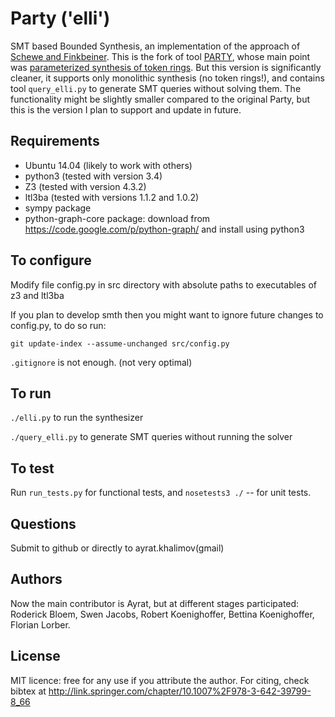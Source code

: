 # Party ('elli')

SMT based Bounded Synthesis, an implementation of the approach of 
[Schewe and Finkbeiner](https://www.react.uni-saarland.de/publications/atva07.pdf).
This is the fork of tool [PARTY](https://github.com/5nizza/Party),
whose main point was 
[parameterized synthesis of token rings](http://link.springer.com/chapter/10.1007/978-3-642-39799-8_66).
But this version is significantly cleaner,
it supports only monolithic synthesis (no token rings!), 
and contains tool `query_elli.py` to generate SMT queries without solving them.
The functionality might be slightly smaller compared to the original Party,
but this is the version I plan to support and update in future.

## Requirements
- Ubuntu 14.04 (likely to work with others)
- python3 (tested with version 3.4)
- Z3 (tested with version 4.3.2)
- ltl3ba (tested with versions 1.1.2 and 1.0.2)
- sympy package
- python-graph-core package: 
  download from 
  https://code.google.com/p/python-graph/ 
  and install using python3

## To configure
Modify file config.py in src directory 
with absolute paths to executables of z3 and ltl3ba

If you plan to develop smth then you might want to ignore future changes to config.py, to do so run:
	
	git update-index --assume-unchanged src/config.py

`.gitignore` is not enough.
(not very optimal)

## To run
`./elli.py` to run the synthesizer

`./query_elli.py` to generate SMT queries without running the solver

## To test
Run `run_tests.py` for functional tests, and `nosetests3 ./` -- for unit tests.

## Questions
Submit to github or directly to ayrat.khalimov(gmail)

## Authors
Now the main contributor is Ayrat, but at different stages participated:
Roderick Bloem, Swen Jacobs, Robert Koenighoffer, Bettina Koenighoffer, Florian Lorber.

## License
MIT licence: free for any use if you attribute the author. 
For citing, check bibtex at http://link.springer.com/chapter/10.1007%2F978-3-642-39799-8_66

